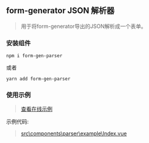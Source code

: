## form-generator JSON 解析器
>用于将form-generator导出的JSON解析成一个表单。

### 安装组件
```
npm i form-gen-parser
```
或者
```
yarn add form-gen-parser
```

### 使用示例
> [查看在线示例](https://mrhj.gitee.io/form-generator/#/parser)  

示例代码:  
> [src\components\parser\example\Index.vue](https://github.com/JakHuang/form-generator/blob/dev/src/components/parser/example/Index.vue)
